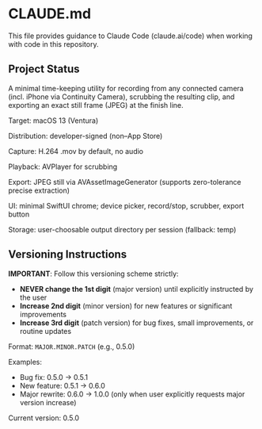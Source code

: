 # CLAUDE.md

This file provides guidance to Claude Code (claude.ai/code) when working with code in this repository.

## Project Status

A minimal time-keeping utility for recording from any connected camera (incl. iPhone via Continuity Camera), scrubbing the resulting clip, and exporting an exact still frame (JPEG) at the finish line.

Target: macOS 13 (Ventura)

Distribution: developer-signed (non–App Store)

Capture: H.264 .mov by default, no audio

Playback: AVPlayer for scrubbing

Export: JPEG still via AVAssetImageGenerator (supports zero-tolerance precise extraction)

UI: minimal SwiftUI chrome; device picker, record/stop, scrubber, export button

Storage: user-choosable output directory per session (fallback: temp)

## Versioning Instructions

**IMPORTANT**: Follow this versioning scheme strictly:

- **NEVER change the 1st digit** (major version) until explicitly instructed by the user
- **Increase 2nd digit** (minor version) for new features or significant improvements
- **Increase 3rd digit** (patch version) for bug fixes, small improvements, or routine updates

Format: `MAJOR.MINOR.PATCH` (e.g., 0.5.0)

Examples:
- Bug fix: 0.5.0 → 0.5.1
- New feature: 0.5.1 → 0.6.0
- Major rewrite: 0.6.0 → 1.0.0 (only when user explicitly requests major version increase)

Current version: 0.5.0